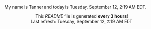 My name is Tanner and today is Tuesday, September 12, 2:19 AM EDT.

<p align="center">This <i>README</i> file is generated <b>every 3 hours</b>!</br>Last refresh: Tuesday, September 12, 2:19 AM EDT<br /></p>
